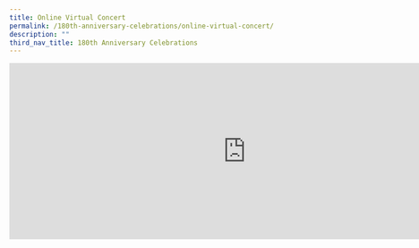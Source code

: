 ```yaml
---
title: Online Virtual Concert
permalink: /180th-anniversary-celebrations/online-virtual-concert/
description: ""
third_nav_title: 180th Anniversary Celebrations
---
```


<iframe width="844" height="315" src="https://www.youtube.com/embed/HyQYEzcXhjY" title="SMSS 180th Anniversary Online Virtual Concert" frameborder="0" allow="accelerometer; autoplay; clipboard-write; encrypted-media; gyroscope; picture-in-picture" allowfullscreen></iframe>
